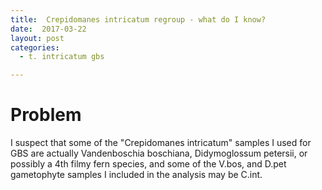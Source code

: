 ```yaml
---
title:  Crepidomanes intricatum regroup - what do I know?
date:  2017-03-22
layout: post
categories:
  - t. intricatum gbs

---
```

# Problem

I suspect that some of the "Crepidomanes intricatum" samples I used for GBS are actually Vandenboschia boschiana, Didymoglossum petersii, or possibly a 4th filmy fern species, and some of the V.bos, and D.pet gametophyte samples I included in the analysis may be C.int.
